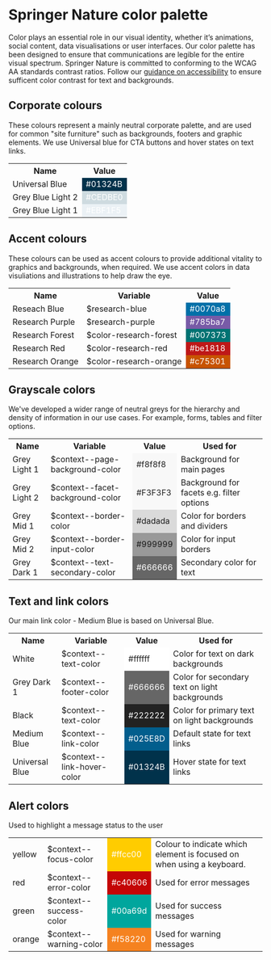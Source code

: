 # Springer Nature color palette

Color plays an essential role in our visual identity, whether it’s animations, social content, data visualisations or user interfaces. Our color palette has been designed to ensure that communications are legible for the entire visual spectrum. Springer Nature is committed to conforming to the WCAG AA standards contrast ratios. Follow our [guidance on accessibility](https://docs.google.com/document/d/10XVU0kioJB1b3l2OkKXDF7AX2DqCzbq1tMNdN2RLyco/edit) to ensure sufficent color contrast for text and backgrounds.

## Corporate colours

These colours represent a mainly neutral corporate palette, and are used for common "site furniture" such as backgrounds, footers and graphic elements. We use Universal blue for CTA buttons and hover states on text links.

<table>
	<tr>
		<th>
			Name
		</th>
		<th>
			Value
		</th>
	</tr>
	<tr>
		<td>
			Universal Blue 
		</td>
		<td style="background-color: #01324B; color: #ffffff">
			#01324B
		</td>
	</tr>	
	<tr>
		<td>
			Grey Blue Light 2
		</td>
		<td style="background-color: #CEDBE0; color: #ffffff">
			#CEDBE0
		</td>
	</tr>	
	<tr>
		<td>
			Grey Blue Light 1
		</td>
		<td style="background-color: #EBF1F5; color: #ffffff">
			#EBF1F5
		</td>
	</tr>	
</table>	


## Accent colours

These colours can be used as accent colours to provide additional vitality to graphics and backgrounds, when required. We use accent colors in data visuliations and illustrations to help draw the eye.

<table>
	<tr>
		<th>
			Name
		</th>
		<th>
			Variable
		</th>	
		<th>
			Value
		</th>
	</tr>
	<tr>
		<td>
			Reseach Blue 
		</td>
		<td>
			$research-blue
		</td>
		<td style="background-color: #0070a8; color: #ffffff">
			#0070a8
		</td>
	</tr>	
	<tr>
		<td>
			Research Purple
		</td>
		<td>
			$research-purple
		</td>
		<td style="background-color: #785ba7; color: #ffffff">
			#785ba7
		</td>
	</tr>	
	<tr>
		<td>
			Research Forest
		</td>
		<td>
			$color-research-forest
		</td>
		<td style="background-color: #007373; color: #ffffff">
			#007373
		</td>
	</tr>	
	<tr>
		<td>
			Research Red
		</td>
		<td>
			$color-research-red
		</td>
		<td style="background-color: #be1818; color: #ffffff">
			#be1818
		</td>
	</tr>	
	<tr>
		<td>
			Research Orange
		</td>
		<td>
			$color-research-orange
		</td>
		<td style="background-color: #c75301; color: #ffffff">
			#c75301
		</td>
	</tr>		
</table>	

## Grayscale colors

We've developed a wider range of neutral greys for the hierarchy and density of information in our use cases. For example, forms, tables and filter options.

<table>
	<tr>
		<th>
			Name 
		</th>
		<th>
			Variable 
		</th>	
		<th>
			Value 
		</th>
		<th>
			Used for 
		</th>
	</tr>
	<tr>
		<td>
			Grey Light 1  
		</td>
		<td>
			$context--page-background-color  
		</td>
		<td style="background-color: #f8f8f8; color: #222222">
			#f8f8f8
		</td>
		<td>
			Background for main pages
		</td>
	</tr>
	<tr>
		<td>
			Grey Light 2  
		</td>
		<td>
			$context--facet-background-color
		</td>
		<td style="background-color: #f8f8f8; color: #222222">
			#F3F3F3
		</td>
		<td>
			Background for facets e.g. filter options
		</td>
	</tr>
	<tr>		
		<td>
			Grey Mid 1  
		</td>
		<td>
			$context--border-color
		</td>
		<td style="background-color: #dadada">
			#dadada
		</td>
		<td>
			Color for borders and dividers
		</td>
	</tr>
	<tr>		
		<td>
			Grey Mid 2  
		</td>
		<td>
			$context--border-input-color
		</td>
		<td style="background-color: #999999">
			#999999
		</td>
		<td>
			Color for input borders
		</td>
	</tr>
	<tr>
		<td>
			Grey Dark 1  
		</td>
		<td>
			$context--text-secondary-color  
		</td>
		<td style="background-color: #666666; color: #ffffff">
			#666666
		</td>
		<td>
			Secondary color for text
		</td>
	</tr>	
</table>	






## Text and link colors

Our main link color - Medium Blue is based on Universal Blue.

<table>
	<tr>
		<th>
			Name 
		</th>
		<th>
			Variable 
		</th>	
		<th>
			Value 
		</th>
		<th>
			Used for 
		</th>
	</tr>
	<tr>
		<td>
			White  
		</td>
		<td>
			$context--text-color 
		</td>
		<td style="background-color: #ffffff; color: #222222">
			#ffffff
		</td>
		<td>
			Color for text on dark backgrounds
		</td>
	</tr>
	<tr>		
		<td>
			Grey Dark 1  
		</td>
		<td>
			$context--footer-color
		</td>
		<td style="background-color: #666666; color: #ffffff">
			#666666
		</td>
		<td>
			Color for secondary text on light backgrounds
		</td>
	</tr>
	<tr>
		<td>
			Black  
		</td>
		<td>
			$context--text-color 
		</td>
		<td style="background-color: #222222; color: #ffffff">
			#222222
		</td>
		<td>
			Color for primary text on light backgrounds
		</td>
	</tr>
	<tr>	
		<td>
			Medium Blue  
		</td>
		<td>
			$context--link-color 
		</td>
		<td style="background-color: #025E8D; color: #ffffff">
			#025E8D
		</td>
		<td>
			Default state for text links
		</td>
	</tr>		
	<tr>
		<td>
			Universal Blue  
		</td>
		<td>
			$context--link-hover-color 
		</td>
		<td style="background-color: #01324B; color: #ffffff">
			#01324B
		</td>
		<td>
			Hover state for text links
		</td>
	</tr>
</table>	

## Alert colors

Used to highlight a message status to the user

<table>	
	<tr>		
		<td>
			yellow  
		</td>
		<td>
			$context--focus-color
		</td>
		<td style="background-color: #ffcc00; color: #ffffff">
			#ffcc00
		</td>
		<td>
			Colour to indicate which element is focused on when using a keyboard.
		</td>
	</tr>
	<tr>		
		<td>
			red  
		</td>
		<td>
			$context--error-color
		</td>
		<td style="background-color: #c40606; color: #ffffff">
			#c40606
		</td>
		<td>
			Used for error messages
		</td>
	</tr>	
	<tr>	
		<td>
			green  
		</td>
		<td>
			$context--success-color
		</td>
		<td style="background-color: #00a69d; color: #ffffff">
			#00a69d
		</td>
		<td>
			Used for success messages
		</td>
	</tr>
	<tr>	
		<td>
			orange  
		</td>
		<td>
			$context--warning-color
		</td>
		<td style="background-color: #f58220; color: #ffffff">
			#f58220
		</td>
		<td>
			Used for warning messages
		</td>
	</tr>
</table>	
